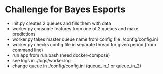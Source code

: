 # Challenge for Bayes Esports

- init.py creates 2 queues and fills them with data
- worker.py consume features from one of 2 queues and make predictions
- worker.py takes master queue name from config file ./config/config.ini
- worker.py checks config file in separate thread for given period (from command line)
- run app from run.bash (need docker-compose)
- see logs in ./logs/worker.log
- change queue in ./config/config.ini (queue_in_1 or queue_in_2) 